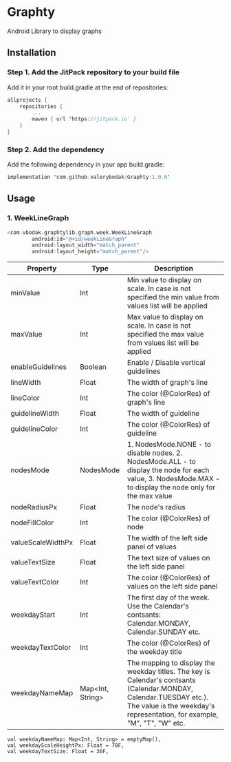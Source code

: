 # Graphty
Android Library to display graphs

## Installation
### Step 1. Add the JitPack repository to your build file 
Add it in your root build.gradle at the end of repositories:
```Kotlin
allprojects {
    repositories {
        ...
        maven { url 'https://jitpack.io' }
    }
}
```

### Step 2. Add the dependency
Add the following dependency in your app build.gradle:
```Kotlin
implementation 'com.github.valerybodak:Graphty:1.0.0'
```

## Usage

### 1. WeekLineGraph

```Kotlin
<com.vbodak.graphtylib.graph.week.WeekLineGraph
        android:id="@+id/weekLineGraph"
        android:layout_width="match_parent"
        android:layout_height="match_parent"/>
```
Property | Type | Description 
--- | --- | --- 
minValue | Int | Min value to display on scale. In case is not specified the min value from values list will be applied
maxValue | Int | Max value to display on scale. In case is not specified the max value from values list will be applied
enableGuidelines | Boolean | Enable / Disable vertical guidelines
lineWidth | Float | The width of graph's line
lineColor | Int | The color (@ColorRes) of graph's line
guidelineWidth | Float | The width of guideline
guidelineColor | Int | The color (@ColorRes) of guideline
nodesMode | NodesMode | 1. NodesMode.NONE - to disable nodes. 2. NodesMode.ALL - to display the node for each value, 3. NodesMode.MAX - to display the node only for the max value
nodeRadiusPx | Float | The node's radius
nodeFillColor | Int | The color (@ColorRes) of node
valueScaleWidthPx | Float | The width of the left side panel of values
valueTextSize | Float | The text size of values on the left side panel
valueTextColor | Int | The color (@ColorRes) of values on the left side panel
weekdayStart | Int | The first day of the week. Use the Calendar's contsants: Calendar.MONDAY, Calendar.SUNDAY etc.
weekdayTextColor | Int | The color (@ColorRes) of the weekday title
weekdayNameMap | Map<Int, String> | The mapping to display the weekday titles. The key is Calendar's contsants (Calendar.MONDAY, Calendar.TUESDAY etc.). The value is the weekday's representation, for example, "M", "T", "W" etc.


    val weekdayNameMap: Map<Int, String> = emptyMap(),
    val weekdayScaleHeightPx: Float = 70F,
    val weekdayTextSize: Float = 36F,  
    
